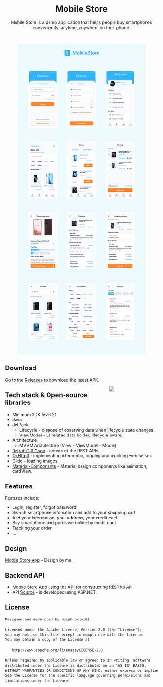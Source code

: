 <h1 align="center">Mobile Store</h1>

<p align="center">  
Mobile Store is a demo application that helps people buy smartphones conveniently, anytime, anywhere on their phone.<br>
</p>
</br>

<p align="center">
<img src="/previews/screenshot.png"/>
</p>

## Download
Go to the [Releases](https://github.com/maiphuocloi01/Mobile_Store/releases) to download the latest APK.

<img src="/previews/preview.gif" align="right" width="32%"/>

## Tech stack & Open-source libraries
- Minimum SDK level 21
- Java
- JetPack
  - Lifecycle - dispose of observing data when lifecycle state changes.
  - ViewModel - UI related data holder, lifecycle aware.
- Architecture
  - MVVM Architecture (View - ViewModel - Model)
- [Retrofit2 & Gson](https://github.com/square/retrofit) - construct the REST APIs.
- [OkHttp3](https://github.com/square/okhttp) - implementing interceptor, logging and mocking web server.
- [Glide](https://github.com/bumptech/glide) - loading images.
- [Material-Components](https://github.com/material-components/material-components-android) - Material design components like animation, cardView.

## Features

Features include:
* Login, register, forgot password
* Search smartphone infomation and add to your shopping cart
* Add your information, your address, your credit card
* Buy smartphone and purchase online by credit card
* Tracking your order
* ...

## Design
[Mobile Store App](https://www.figma.com/file/sZ7cW9tyCO45IagEbg2yHs/PhoneStore?node-id=0%3A1&t=eeWIA9Ou6FxmOVCi-0) - Design by me

## Backend API
- Mobile Store App using the [API](https://nhom01nt118.azurewebsites.net) for constructing RESTful API.
- API [Source](https://github.com/maiphuocloi01/PhoneAPI) - is developed using ASP.NET.

## License
```xml
Designed and developed by maiphuocloi01

Licensed under the Apache License, Version 2.0 (the "License");
you may not use this file except in compliance with the License.
You may obtain a copy of the License at

   http://www.apache.org/licenses/LICENSE-2.0

Unless required by applicable law or agreed to in writing, software
distributed under the License is distributed on an "AS IS" BASIS,
WITHOUT WARRANTIES OR CONDITIONS OF ANY KIND, either express or implied.
See the License for the specific language governing permissions and
limitations under the License.
```
